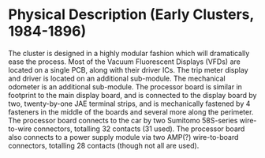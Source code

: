 # Physical Description (Early Clusters, 1984-1896)
The cluster is designed in a highly modular fashion which will dramatically ease the process. Most of the Vacuum Fluorescent Displays (VFDs) are located on a single PCB, along with their driver ICs. The trip meter display and driver is located on an additional sub-module. The mechanical odometer is an additional sub-module. The processor board is similar in footprint to the main display board, and is connected to the display board by two, twenty-by-one JAE terminal strips, and is mechanically fastened by 4 fasteners in the middle of the boards and several more along the perimeter. The processor board connects to the car by two Sumitomo 58S-series wire-to-wire connectors, totalling 32 contacts (31 used). The processor board also connects to a power supply module via two AMP(?) wire-to-board connectors, totalling 28 contacts (though not all are used).
